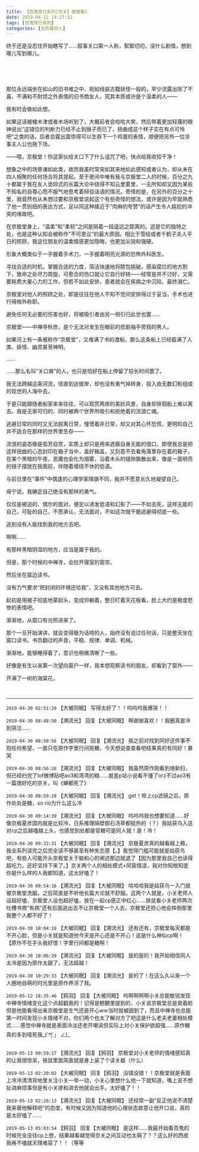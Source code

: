 ```yaml
---
title: 【百鬼夜行系列|京关】惶惶集1
date: 2019-04-12 14:27:52
tags: [百鬼夜行系列]
categories: [无所属同人]
---
```


<p>终于还是没忍住开始瞎写了……叙事关口第一人称，絮絮叨叨，没什么剧情，想到哪儿写到哪儿。</p> 


<p>&nbsp;</p> 
<p>&nbsp;</p> 
<p>那位永远端坐在如山的旧书堆之中、宛如线装古籍妖怪一般的，罕少流露出除了不喜、不满和不耐烦之外表情的旧书商友人，究其本质或许是个温柔的人——</p> 
<p>我有时会做如此想。</p> 
<p>如果这话被榎木津或者木场听到了，大概前者会哈哈大笑，然后带着更加轻蔑的眼神说出“这错位的判断力已经不止到猴子而已了，扭曲成这个样子实在有点可怜吧”之类的话，后者会露出震惊得可以生吞下一个鸡蛋的表情，顺便把另外一位涉事主人公也拖下场。</p> 
<p>——喂，京极堂！你这家伙给关口下了什么诅咒了吧，快点给我收拾干净！</p> 
<p>想象之中的场景诸如此类，故而我虽时常突如其来地如此感知或者认为，却从未在四人相聚的任何场合将其提起。至于房间中唯有我与京极堂二人的时候，百分之九十都属于我在友人诡辩式的长篇大论中绕得不知云里雾里，一无所知却又因为某些不知名的自尊心而不服气地思考着辩驳话语的情况。奇怪的是，在另外的百分之十里，我竟然也从未想过要和京极堂说起这个有些奇怪的想法，或许是因为早就熟悉了他一贯别扭的表达方式，足以同这种接近于“肉麻的夸赞”的话产生令人尴尬的冲突的缘故吧。</p> 
<p>在京极堂身上，“温柔”和“柔软”之间是隔着一段遥远之距离的。这是它的独特之处，也是这种认知会被称作“不可思议”的最大原因。相比于雪绘或者千鹤子夫人平日的照顾，我这位朋友的温柔情感更加隐晦，也更加尖锐和强硬。</p> 
<p>形象大概类似于一手握着手术刀，一手握着明亮光源的恐怖外科医生。</p> 
<p>寻找合适的时机，掌握合适的力度，简洁快速地将脓包挑破，感染腐烂的地方割下，致命之处尽力周旋，可愈合的伤口就让它自行好转——经常是并不讨好，又需要耗费大量心力的工作，但若不如此安排，患者就会在疾病之中沉陷，最终溺亡。</p> 
<p>京极堂对他人的照顾之处，即是往往在他人不知不觉间安排得过于妥当，手术也进行得格外称职。</p> 
<p>避免任何无必要的伤害也好，将被吸引者由另一侧引归此世也罢……</p> 
<p>京极堂——中禅寺秋彦，是个无法对发生在眼前的悲剧袖手旁观的男人。</p> 
<p>如果河上有一条被称作“京极堂”，又堆满了书的渡船，那么这条船上已经载满了人类、妖怪、幽灵甚至神明。</p> 
<p>……</p> 
<p>……那么名叫“关口巽”的人，也只是恰好在船上停留了较长时间罢了。</p> 
<p>我无法跨越这条河流，径直到达彼岸，却也没有勇气掉转身，投入由无数幻影组成的现世的人海中去。</p> 
<p>于是只能跟随者船家来来往往，可以观赏两岸的美妙风景，自身却徘徊船上难以离去。我是无家可归的、同时被两个世界所吸引和拒绝着的流浪亡魂。</p> 
<p>逃避日常的同时又无法脱离日常，憧憬着非日常，却又对其心怀恐慌，更明知自己并不适合在那样的世界里生存——</p> 
<p>流浪的姿态像是孤芳自赏，实质上却只是用来遮蔽自身无能的借口，即使我总是把这样扭曲的心态封印在箱子当中，盖好箱盖，又刻意不去看角落里存在着的箱子，在某个黑暗的午夜，恶魔也会化为烟雾，沿着木头的缝隙飘散出来，像是一面明亮的镜子摆放在我面前，伴随着缠绕不休的低语。</p> 
<p>与前日里在“事件”中偶逢的心理学家降旗不同，我并不愿意长久地凝望自己。</p> 
<p>毋宁说，我确定自己绝没有那样的勇气。</p> 
<p>仅仅是被迫的、偶尔的面对，便足以诱发低语和幻影了——不如去死，这样无能的自己，可耻的自己，不愿承认，无法面对，不如这次就干脆逃避得彻底一些。</p> 
<p>逃到没有人能找到我的地方去吧。</p> 
<p>啊啊……</p> 
<p>有那样黑暗阴湿的地方，应当是属于我的。</p> 
<p>但是，那个时候的中禅寺，会拉开寝室的窗帘。</p> 
<p>然后坐在窗边读书。</p> 
<p>没有力气要求“把封闭的环境还给我”，又没有其他地方可去。</p> 
<p>起初是用被子彻底地蒙起头，变成仰躺着，整日盯着天花板看，脸上大约是极度悲惨的表情吧。</p> 
<p>渐渐地，从窗口有光照进来了。</p> 
<p>那个一旦开始演讲，就会变得极为话唠的人，始终没有说过任何话，只是整天坐在窗口读书。书页翻过的声音，平稳、规律、单调、机械。</p> 
<p>渐渐地，能够睡得着了，意识也稍微清晰了一些。</p> 
<p>好像是有生以来第一次望向窗户一样，我本想观察读书的朋友，却看到了窗外——</p> 
<p>开满了一树的海棠花。</p> 
<p>&nbsp;</p>

<!-- more -->

---

`2019-04-30 02:51:20` 【大被同眠】 写得太好了！！呜呜呜我爆哭！！

`2019-04-30 08:48:50` 【溯流光】 回复【大被同眠】 啊谢谢喜欢！！我圈真是冷到哭泣……

`2019-04-30 08:50:56` 【大被同眠】 回复【溯流光】 我之前对找到同好这件事不抱任何希望，一直只在原作字里行间抠糖，今天想说查查看吧结果真的有同好！暴哭

`2019-04-30 08:56:26` 【溯流光】 回复【大被同眠】 我虽然原作刚看到络新妇，但已经扫完了lof微博贴吧ao3和湾湾的粮……就差p站小说看不懂了orz不过ao3有一篇很好吃的京关，叫《蝉都死了》

`2019-04-30 08:59:28` 【大被同眠】 回复【溯流光】 get！带上cp滤镜之后，原作处处是糖，so rio为什么这么冷

`2019-04-30 09:14:39` 【溯流光】 回复【大被同眠】 呜呜呜我也想要知道……好像京极夏彦国内就是比较冷，日系推理隔壁御石汤草都挺热的（？）我姑获鸟入这对cp之后越嗑越上头，也感觉到处都是官糖可是同人就！是！冷！

`2019-04-30 09:32:31` 【大被同眠】 回复【溯流光】 京极夏彦真的越看越上瘾，我全系列读完之后完全读不够甚至有种失恋感【。】我觉得门槛可能就是姑获鸟吧，有些人可能开头京极堂关于脑和心的阐述那边就退了【因为那里我自己也读得超吃力，还好坚持下来了。】京关两个人的相处模式+同窗情谊，我对你知根知底你是什么样的人我都知道，这太好嗑了！

`2019-04-30 09:54:16` 【溯流光】 回复【大被同眠】 哈哈哈我是姑获鸟一入门就被京极堂洗脑，之后简直是不听他长篇大论就不舒服。这两个人就是，小关老师人设超好嗑，京极堂人设也超好嗑，放在一起cp感正中红心……铁鼠看小关老师两次吐槽书商“有病”还有后面追出去不让京极堂一个人去，京极堂还担心他会摔倒那里我整个人都不好了！

`2019-04-30 10:04:19` 【大被同眠】 回复【溯流光】 还有还有，京极堂每天都是不开心脸，但是小关就是知道他今天是开心还是不开心！这是什么神仙cp啊！【原作不在手头我好恨！字里行间都是糖啊！

`2019-04-30 10:06:29` 【溯流光】 回复【大被同眠】 是的是的！我开始相信同人太冷是因为原作太甜了，无法超越！

`2019-04-30 10:29:33` 【大被同眠】 回复【溯流光】 是的了！在这么久以来一个人圈地自萌的时光里是原作养活了我。

`2019-05-12 18:35:46` 【鸦羽】 回复【大被同眠】 呜啊啊啊啊小关总能敏锐发现中禅寺情绪变化这个点超戳我的！记得是魍魉里提到的，小关说京极堂总是臭着脸但是他能看得出来京极堂是生气还是开心ww当时就被甜到了，而且中禅寺也总能第一时间发现小关情绪不对，你们两个也太了解对方了吧这是什么老夫老妻相处模式……感觉中禅寺就是表面冷淡还老开嘲讽但实际上对小关保护欲超强……原作糖真的多到噎死我\_(´ཀ`」 ∠)\_

`2019-05-13 00:59:17` 【溯流光】 回复【鸦羽】 京极堂对小关老师的情绪感知真的让我很惊呆，铁鼠里面简直就是身上装了个读关器（什么）

`2019-05-13 02:20:02` 【大被同眠】 回复【鸦羽】 没错没错！！京极堂就是表面上冷冷清清背地里关注小关一举一动，小关心里想什么他一下就知道，嘴上说不想扯进麻烦事但是有小关掺和进去他就会出手。太好嗑了！！

`2019-05-13 02:28:13` 【溯流光】 回复【大被同眠】 还经常一副“反正他说不清楚我来替他解释吧”的态度，有时候又因为知道他的心理状态故意让他开口说，真的是太好嗑了……

`2019-05-13 05:03:54` 【鸦羽】 回复【大被同眠】 是这样……我最开始看百鬼的时候完全没往cp上想，结果越看越觉得京关之间互动也太萌了？？这么好的西皮我再不嗑就天理难容了！！（等等
